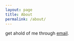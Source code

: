 ```yaml
---
layout: page
title: About
permalink: /about/
---
```


get ahold of me through [email](mailto:radley.mith@gmail.com).
